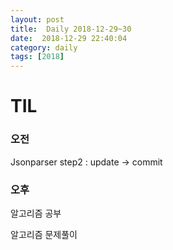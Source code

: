 ```yaml
---
layout: post
title:  Daily 2018-12-29~30
date:  2018-12-29 22:40:04
category: daily
tags: [2018]
---
```


# TIL

### 오전

 Jsonparser step2 : update -> commit 

### 오후

알고리즘 공부

알고리즘 문제풀이

